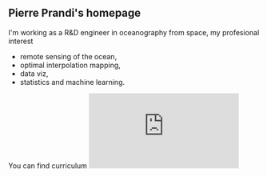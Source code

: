 ## Pierre Prandi's homepage

I'm working as a R&D engineer in oceanography from space, my profesional interest
* remote sensing of the ocean,
* optimal interpolation mapping,
* data viz,
* statistics and machine learning.

You can find curriculum <embed src="https://pierre-prandi.github.io/cv.pdf" type="application/pdf" />
